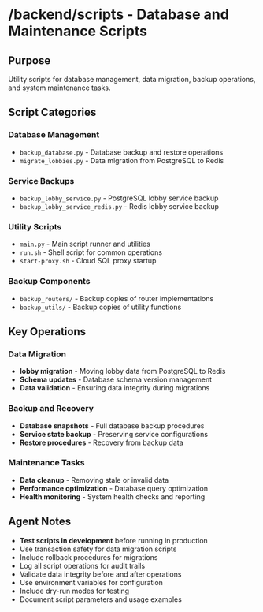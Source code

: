 # /backend/scripts - Database and Maintenance Scripts

## Purpose

Utility scripts for database management, data migration, backup operations, and system maintenance tasks.

## Script Categories

### Database Management

- `backup_database.py` - Database backup and restore operations
- `migrate_lobbies.py` - Data migration from PostgreSQL to Redis

### Service Backups

- `backup_lobby_service.py` - PostgreSQL lobby service backup
- `backup_lobby_service_redis.py` - Redis lobby service backup

### Utility Scripts

- `main.py` - Main script runner and utilities
- `run.sh` - Shell script for common operations
- `start-proxy.sh` - Cloud SQL proxy startup

### Backup Components

- `backup_routers/` - Backup copies of router implementations
- `backup_utils/` - Backup copies of utility functions

## Key Operations

### Data Migration

- **lobby migration** - Moving lobby data from PostgreSQL to Redis
- **Schema updates** - Database schema version management
- **Data validation** - Ensuring data integrity during migrations

### Backup and Recovery

- **Database snapshots** - Full database backup procedures
- **Service state backup** - Preserving service configurations
- **Restore procedures** - Recovery from backup data

### Maintenance Tasks

- **Data cleanup** - Removing stale or invalid data
- **Performance optimization** - Database query optimization
- **Health monitoring** - System health checks and reporting

## Agent Notes

- **Test scripts in development** before running in production
- Use transaction safety for data migration scripts
- Include rollback procedures for migrations
- Log all script operations for audit trails
- Validate data integrity before and after operations
- Use environment variables for configuration
- Include dry-run modes for testing
- Document script parameters and usage examples
